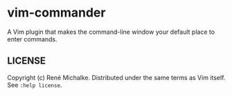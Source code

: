 # vim-commander

A Vim plugin that makes the command-line window your default place to enter commands.  

## LICENSE

Copyright (c) René Michalke. Distributed under the same terms as Vim itself. See `:help license`.
